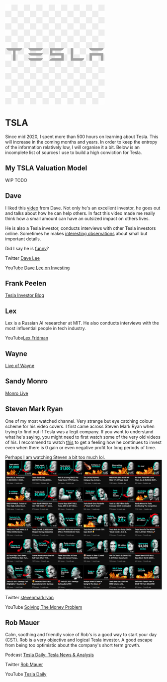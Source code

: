 <img src="/figures/tsla.png" width="320">

# TSLA
Since mid 2020, I spent more than 500 hours on learning about Tesla. This will 
increase in the coming months and years. In order to keep the entropy of the information
relatively low, I will organise it a bit. Below is an incomplete list
of sources I use to build a high conviction for Tesla.

## My TSLA Valuation Model
WIP TODO

## Dave
I liked this [video](https://youtu.be/dPQKku2_Lvg) from Dave. Not only he's an excellent
investor, he goes out and talks about how he can help others. In fact this video
made me really think how a small amount can have an outsized impact on others lives.

He is also a Tesla investor, conducts interviews with other Tesla investors online.
Sometimes he makes [interesting observations](https://twitter.com/heydave7/status/1460011655002271747?s=20)
about small but important details.

Did I say he is [funny](https://twitter.com/heydave7/status/1462657208399929347?s=20)?

Twitter [Dave Lee](https://twitter.com/heydave7)

YouTube [Dave Lee on Investing](https://www.youtube.com/c/DaveLeeonInvesting)

## Frank Peelen
[Tesla Investor Blog](https://teslainvestor.blogspot.com/)

## Lex
Lex is a Russian AI researcher at MIT. He also conducts interviews with the most
influential people in tech industry.

YouTube[Lex Fridman](https://www.youtube.com/c/lexfridman)

## Wayne
[Live of Wayne](https://www.youtube.com/channel/UCCL1wNSPW3gdA3teKa-RPYA)

## Sandy Monro
[Monro Live](https://www.youtube.com/c/MunroLive)

## Steven Mark Ryan
One of my most watched channel. Very strange but eye catching colour scheme for
his video covers. I first came across Steven Mark Ryan when trying to find out
if Tesla was a legit company. If you want to understand what he's saying, you
might need to first watch some of the very old videos of his. I recommend to watch
[this](https://youtu.be/OYe8EC8ywWM) to get a feeling how he continues to invest
even when there is 0 gain or even negative profit for long periods of time.

Perhaps I am watching Steven a bit too much lol.
<img src="/figures/solvingthemoneyproblem.png" width="750">

Twitter [stevenmarkryan](https://twitter.com/stevenmarkryan)

YouTube [Solving The Money Problem](https://www.youtube.com/c/SolvingTheMoneyProblem)

## Rob Mauer
Calm, soothing and friendly voice of Rob's is a good way to start your day (CST).
Rob is a very objective and logical Tesla investor. A good escape from being too
optimistic about the company's short term growth. 

Podcast [Tesla Daily: Tesla News & Analysis](https://podcasts.apple.com/us/podcast/tesla-daily-tesla-news-analysis/id1273643094)

Twitter [Rob Mauer](https://twitter.com/TeslaPodcast)

YouTube [Tesla Daily](https://www.youtube.com/c/TeslaDaily)
